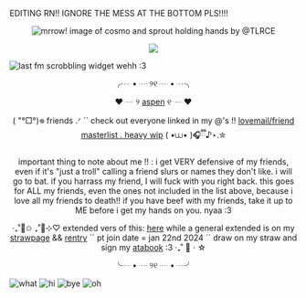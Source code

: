 EDITING RN!! IGNORE THE MESS AT THE BOTTOM PLS!!!!

<p align="center"><a target="_blank"><img src="https://files.catbox.moe/gwknwv.png" alt="mrrow! image of cosmo and sprout holding hands by @TLRCE" title="yaoiiii drools .ᐟ credit to @TLCRE .ᐟ"><p align="center">

<p align="center">
  <img src="https://komarev.com/ghpvc/?username=greenbeanX3-username&color=ff96d4&style=plastic&label=(+˶°ㅁ°)!!+people+being+100%+valid!!+──★+˙🍓+!!+++++++++++++++++&abreviated=true">
</p>

![last fm scrobbling widget wehh :3](https://lastfm.dedomil.workers.dev/greenbeanx3?dark&spin&rainbow)
  
<p align="center">╭┈ • ┈ ୨୧ ┈ • ┈╮<p align="center">
  <p align="center">♥︎ ┈ ୨ <a href="https://github.com/adogsmeow">aspen</a> ୧ ┈ ♥︎<p align="center">
  
<p align="center"> (  "°□°)𖦹 friends .ᐟ `` check out everyone linked in my @'s !! <a href="https://rentry.co/spongebobyaoi">lovemail/friend masterlist . heavy wip</a> ( •⩊• )🎧ྀི♪⋆.✮<p align="center">

<p align="center">important thing to note about me !! : i get VERY defensive of my friends, even if it's "just a troll" calling a friend slurs or names they don't like.  i will go to bat. if you harrass my friend, I will fuck with you right back. this goes for ALL my friends, even the ones not included in the list above, because i love all my friends to death!! if you have beef with my friends, take it up to ME before i get my hands on you. nyaa :3<p align="center">

<p align="center"> ‧₊˚🌈✩ ₊˚🫧⊹♡ extended vers of this: <a href="https://github.com/greenbeanx3/nya/blob/main/README.md">here</a> while a general extended is on my <a href="https://greenbeanx3.straw.page">strawpage</a> && <a href="https://rentry.co/greenbean">rentry</a> `` pt join date = jan 22nd 2024 `` draw on my straw and sign my <a href="https://greenbean.atabook.org">atabook</a> :3 ‧₊˚ 🍮 ⋅ ☆ <p align="center">
<p align="center">╰┈ • ┈ ୨୧ ┈ • ┈╯ <p align="center">

![what](https://files.catbox.moe/r4ytk0.png)
![hi](https://files.catbox.moe/vf0ecs.png)
![bye](https://files.catbox.moe/6jm7g3.png)
![oh](https://files.catbox.moe/z3fkar.jpeg)
